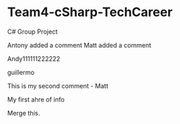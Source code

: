 # Team4-cSharp-TechCareer
C# Group Project

Antony added a comment
Matt added a comment

Andy111111222222

guillermo



This is my second comment - Matt


My first ahre of info

Merge this.
